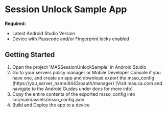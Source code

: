 # Session Unlock Sample App

**Required:**
* Latest Android Studio Version
* Device with Passcode and/or Fingerprint locks enabled

## Getting Started
1. Open the project 'MASSessionUnlockSample' in Android Studio
2. Go to your servers policy manager or Mobile Developer Console if you have one, and create an app and download export the msso_config (https://you_server_name:8443/oauth/manager) [Visit mas.ca.com and navigate to the Android Guides under docs for more info]
3. Copy the entire contents of the exported msso_config into src/main/assets/msso_config.json
4. Build and Deploy the app to a device
